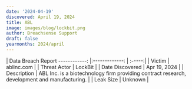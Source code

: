 ```yaml
---
date: '2024-04-19'
discovered: April 19, 2024
title: ABL
image: images/blog/lockbit.png
author: Breachsense Support
draft: false
yearmonths: 2024/april
---
```



| Data Breach Report 
------------:     |:-------------:    | :-----:|
| Victim      | ablinc.com      |
| Threat Actor      | LockBit      |
| Date Discovered      | Apr 19, 2024      |
| Description      | ABL Inc. is a biotechnology firm providing contract research, development and manufacturing.      |
| Leak Size      | Unknown      |
